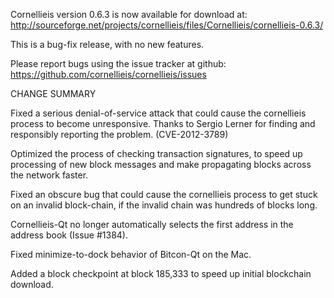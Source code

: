 Cornellieis version 0.6.3 is now available for download at:
  http://sourceforge.net/projects/cornellieis/files/Cornellieis/cornellieis-0.6.3/

This is a bug-fix release, with no new features.

Please report bugs using the issue tracker at github:
  https://github.com/cornellieis/cornellieis/issues

CHANGE SUMMARY

Fixed a serious denial-of-service attack that could cause the
cornellieis process to become unresponsive. Thanks to Sergio Lerner
for finding and responsibly reporting the problem. (CVE-2012-3789)

Optimized the process of checking transaction signatures, to
speed up processing of new block messages and make propagating
blocks across the network faster.

Fixed an obscure bug that could cause the cornellieis process to get
stuck on an invalid block-chain, if the invalid chain was
hundreds of blocks long.

Cornellieis-Qt no longer automatically selects the first address
in the address book (Issue #1384).

Fixed minimize-to-dock behavior of Bitcon-Qt on the Mac.

Added a block checkpoint at block 185,333 to speed up initial
blockchain download.
